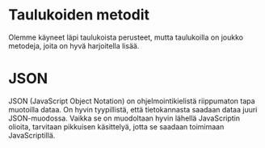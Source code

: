 # Taulukoiden metodit

Olemme käyneet läpi taulukoista perusteet, mutta taulukoilla on joukko metodeja, joita on hyvä harjoitella lisää.

# JSON

JSON (JavaScript Object Notation) on ohjelmointikielistä riippumaton tapa muotoilla dataa. On hyvin tyypillistä, että tietokannasta saadaan dataa juuri JSON-muodossa. Vaikka se on muodoltaan hyvin lähellä JavaScriptin olioita, tarvitaan pikkuisen käsittelyä, jotta se saadaan toimimaan JavaScriptillä.